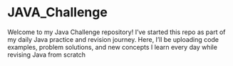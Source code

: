 # JAVA_Challenge
Welcome to my Java Challenge repository! I’ve started this repo as part of my daily Java practice and revision journey. Here, I’ll be uploading code examples, problem solutions, and new concepts I learn every day while revising Java from scratch

